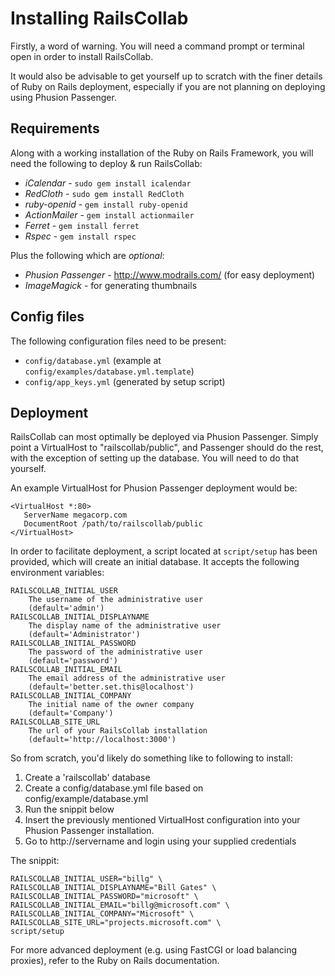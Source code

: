 # Installing RailsCollab

Firstly, a word of warning. You will need a command prompt or terminal open in order to install RailsCollab. 

It would also be advisable to get yourself up to scratch with the finer details of Ruby on Rails deployment, 
especially if you are not planning on deploying using Phusion Passenger.

## Requirements

Along with a working installation of the Ruby on Rails Framework, you will need the 
following to deploy & run RailsCollab:

* *iCalendar* - `sudo gem install icalendar`
* *RedCloth* - `sudo gem install RedCloth`
* *ruby-openid* - `gem install ruby-openid`
* *ActionMailer* - `gem install actionmailer`
* *Ferret* - `gem install ferret`
* *Rspec* - `gem install rspec`

Plus the following which are *optional*:

* *Phusion Passenger* - http://www.modrails.com/ (for easy deployment)
* *ImageMagick* - for generating thumbnails

## Config files

The following configuration files need to be present:

* `config/database.yml` (example at `config/examples/database.yml.template`)
* `config/app_keys.yml` (generated by setup script)

## Deployment

RailsCollab can most optimally be deployed via Phusion Passenger. Simply point a 
VirtualHost to "railscollab/public", and Passenger should do the rest, 
with the exception of setting up the database. You will need to do that yourself.

An example VirtualHost for Phusion Passenger deployment would be:

    <VirtualHost *:80>
	   ServerName megacorp.com
	   DocumentRoot /path/to/railscollab/public
    </VirtualHost>

In order to facilitate deployment, a script located at `script/setup` 
has been provided, which will create an initial database.
It accepts the following environment variables:

	RAILSCOLLAB_INITIAL_USER
		The username of the administrative user
		(default='admin')
	RAILSCOLLAB_INITIAL_DISPLAYNAME
		The display name of the administrative user
		(default='Administrator')
	RAILSCOLLAB_INITIAL_PASSWORD
		The password of the administrative user
		(default='password')
	RAILSCOLLAB_INITIAL_EMAIL
		The email address of the administrative user
		(default='better.set.this@localhost')
	RAILSCOLLAB_INITIAL_COMPANY
		The initial name of the owner company
		(default='Company')
	RAILSCOLLAB_SITE_URL
		The url of your RailsCollab installation
		(default='http://localhost:3000')

So from scratch, you'd likely do something like to following to install:
1. Create a 'railscollab' database
2. Create a config/database.yml file based on config/example/database.yml
3. Run the snippit below
4. Insert the previously mentioned VirtualHost configuration into your Phusion Passenger installation.
5. Go to http://servername and login using your supplied credentials

The snippit:

	RAILSCOLLAB_INITIAL_USER="billg" \
	RAILSCOLLAB_INITIAL_DISPLAYNAME="Bill Gates" \
	RAILSCOLLAB_INITIAL_PASSWORD="microsoft" \
	RAILSCOLLAB_INITIAL_EMAIL="billg@microsoft.com" \
	RAILSCOLLAB_INITIAL_COMPANY="Microsoft" \
	RAILSCOLLAB_SITE_URL="projects.microsoft.com" \
	script/setup 


For more advanced deployment (e.g. using FastCGI or load balancing proxies), refer to the Ruby on Rails documentation.
